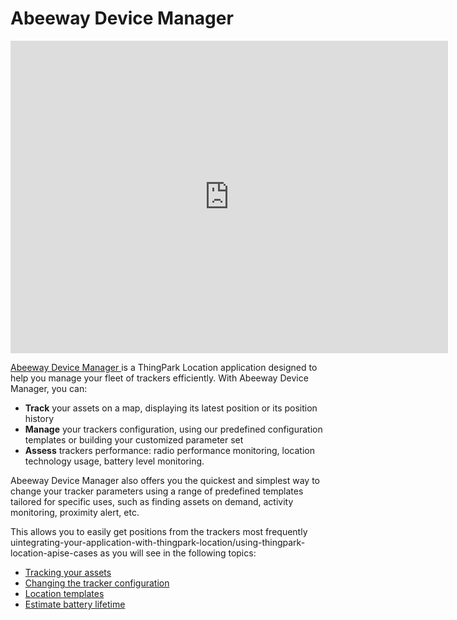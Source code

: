 # Abeeway Device Manager

<html>
<iframe width="700" height="500" src="https://www.youtube.com/embed/5t5JjUfOQXQ?list=PLrtUhsI_mcGR_RQHVd0vohNFut4GpcId9" title="YouTube video player" frameborder="0" allow="accelerometer; autoplay; clipboard-write; encrypted-media; gyroscope; picture-in-picture" allowfullscreen></iframe>
</html>

<html>
<p>
<a href="https://actilitysa.sharepoint.com/:f:/t/aby/EhbJycLDkulLhGAhJpcOztcBa_glwi7WYyyPMz58f-PEUQ?e=YN9ptc">Abeeway Device Manager </a> is a ThingPark Location application designed to help you manage your fleet of trackers efficiently. With Abeeway Device Manager, you can:
</p>
</html>

* **Track** your assets on a map, displaying its latest position or its position history
* **Manage** your trackers configuration, using our predefined configuration templates or building your customized parameter set
* **Assess** trackers performance: radio performance monitoring, location technology usage, battery level monitoring.

Abeeway Device Manager also offers you the quickest and simplest way to change your tracker parameters using a range of predefined templates tailored for specific uses, such as finding assets on demand, activity monitoring, proximity alert, etc.<br/>

This allows you to easily get positions from the trackers most frequently uintegrating-your-application-with-thingpark-location/using-thingpark-location-apise-cases as you will see in the following topics:
* [Tracking your assets](tracking-your-assets.md)
* [Changing the tracker configuration](change-tracker-configuration.md)
* [Location templates](location-templates.md)
* [Estimate battery lifetime](abeeway-power-consumption-tool.md)
